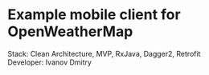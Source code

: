 # Example mobile client for OpenWeatherMap 
Stack: Clean Architecture, MVP, RxJava, Dagger2, Retrofit
<br/>Developer: Ivanov Dmitry
